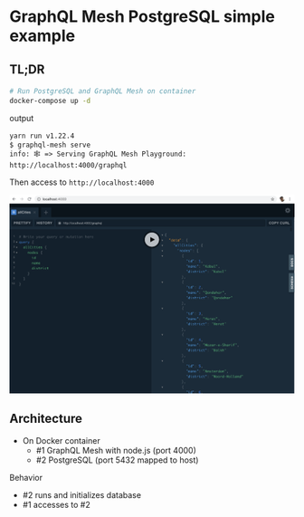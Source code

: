 # GraphQL Mesh PostgreSQL simple example 

## TL;DR

```sh
# Run PostgreSQL and GraphQL Mesh on container
docker-compose up -d
```

output
```
yarn run v1.22.4
$ graphql-mesh serve
info: 🕸️ => Serving GraphQL Mesh Playground: http://localhost:4000/graphql
```

Then access to `http://localhost:4000`

![](img/screen.png)

## Architecture

- On Docker container
  - #1 GraphQL Mesh with node.js (port 4000)
  - #2 PostgreSQL (port 5432 mapped to host)

Behavior

- #2 runs and initializes database
- #1 accesses to #2 
